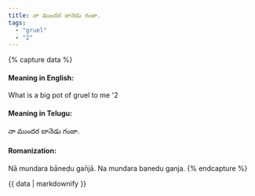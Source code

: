 ```yaml
---
title: నా ముందర బానెడు గంజా.
tags:
  - "gruel"
  - "2"
---
```


{% capture data %}
#### Meaning in English:
What is a big pot of gruel to me '2

#### Meaning in Telugu:
నా ముందర బానెడు గంజా.

#### Romanization:
Nā mundara bāneḍu gan̄jā.
Na mundara banedu ganja.
{% endcapture %}

{{ data | markdownify }}

